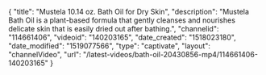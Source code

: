 {
    "title": "Mustela 10.14 oz. Bath Oil for Dry Skin",
    "description": "Mustela Bath Oil is a plant-based formula that gently cleanses and nourishes delicate skin that is easily dried out after bathing.",
    "channelid": "114661406",
    "videoid": "140203165",
    "date_created": "1518023180",
    "date_modified": "1519077566",
    "type": "captivate",
    "layout": "channelVideo",
    "url": "\/latest-videos\/bath-oil-20430856-mp4\/114661406-140203165"
}